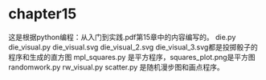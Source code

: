 # chapter15
这是根据python编程：从入门到实践.pdf第15章中的内容编写的。
die.py die_visual.py die_visual.svg die_visual_2.svg die_visual_3.svg都是投掷骰子的程序和生成的直方图
mpl_squares.py 是平方程序，squares_plot.png是平方图
randomwork.py rw_visual.py scatter.py 是随机漫步图和画点程序。

